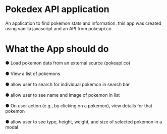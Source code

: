 # Pokedex API application

An application to find pokemon stats and information. this app was created using vanilla javascript and an API from pokeapi.co

# What the App should do
● Load pokemon data from an external source (pokeapi.co)
<br /><br />
● View a list of pokemons
<br /><br />
● allow user to search for individual pokemon in search bar
<br /><br />
● allow user to see name and image of pokemon in list
<br /><br />
● On user action (e.g., by clicking on a pokemon), view details for that pokemon
<br /><br />
● allow user to see type, height, weight, and size of selected pokemon in a modal
<br /><br />
